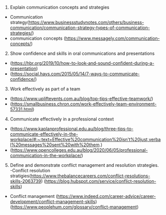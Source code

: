 1. Explain communication concepts and strategies
- Communication strategy(https://www.businessstudynotes.com/others/business-communication/communication-strategy-types-of-communication-strategies/)
- communication concepts (https://www.messagely.com/communication-concepts/)
2. Show confidence and skills in oral communications and presentations
- (https://hbr.org/2019/10/how-to-look-and-sound-confident-during-a-presentation)
- (https://social.hays.com/2015/05/14/7-ways-to-communicate-confidence/)
3. Work effectively as part of a team
- (https://www.upliftevents.com.au/blog/top-tips-effective-teamwork/)
- (https://smallbusiness.chron.com/work-effectively-team-environment-57331.html)
4. Communicate effectively in a professional context
- (https://www.kaplanprofessional.edu.au/blog/three-tips-to-communicate-effectively-in-the-workplace/#:~:text=Effective%20communication%20isn't%20just,verbal%20messages%20sent%20with%20them.)
- (https://www.opencolleges.edu.au/blog/2020/06/05/professional-communication-in-the-workplace/)
5. Define and demonstrate conflict management and resolution strategies.
-Conflict resolution stratigies(https://www.thebalancecareers.com/conflict-resolutions-skills-2063739) (https://blog.hubspot.com/service/conflict-resolution-skills)
- Conflict management (https://www.indeed.com/career-advice/career-development/conflict-management-skills) (https://www.peoplehum.com/glossary/conflict-management)
